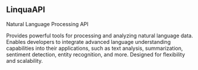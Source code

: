 ## LinquaAPI

Natural Language Processing API

Provides powerful tools for processing and analyzing natural language data. Enables developers to integrate advanced language understanding capabilities into their applications, such as text analysis, summarization, sentiment detection, entity recognition, and more. Designed for flexibility and scalability.